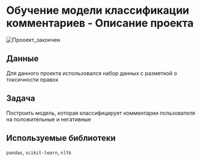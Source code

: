 # Обучение модели классификации комментариев - Описание проекта

![Прооект_закончен](https://img.shields.io/badge/проект_закончен-e63946?style=for-the-badge&logo=seaborn&logoColor=white)

## Данные
Для данного проекта использовался набор данных с разметкой о токсичности правок

## Задача
Построить модель, которая классифицирует комментарии пользователя на положительные и негативные

## Используемые библиотеки
`pandas`, `scikit-learn`, `nltk`
